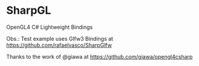 # SharpGL
OpenGL4 C# Lightweight Bindings

Obs.: Test example uses Glfw3 Bindings at https://github.com/rafaelvasco/SharpGlfw

Thanks to the work of @giawa at
https://github.com/giawa/opengl4csharp
